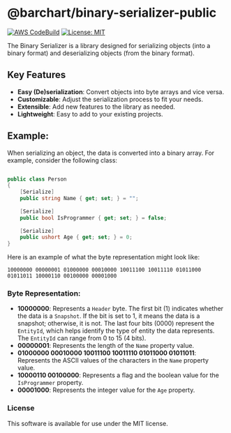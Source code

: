 # @barchart/binary-serializer-public

[![AWS CodeBuild](https://codebuild.us-east-1.amazonaws.com/badges?uuid=eyJlbmNyeXB0ZWREYXRhIjoidWY3K0VOSGJIcVkxU29ERTRDUGs3SVZFZ21IeWVLaHEwdDBDMlZwckJyUGVaaSt1ajZzVk4wSkFFWTlFTlRvK25OZS9HSkxqMmdqNWw3YW0wVk5jYUdRPSIsIml2UGFyYW1ldGVyU3BlYyI6ImYrN2xMY1RTY0lDSllOYm4iLCJtYXRlcmlhbFNldFNlcmlhbCI6MX0%3D&branch=main)](https://github.com/barchart/binary-serializer-public)
[![License: MIT](https://img.shields.io/badge/License-MIT-yellow.svg)](https://opensource.org/licenses/MIT)

The Binary Serializer is a library designed for serializing objects (into a binary format) and deserializing objects (from the binary format).

## Key Features

- **Easy (De)serialization**: Convert objects into byte arrays and vice versa.
- **Customizable**: Adjust the serialization process to fit your needs.
- **Extensible**: Add new features to the library as needed.
- **Lightweight**: Easy to add to your existing projects.

## Example:

When serializing an object, the data is converted into a binary array. For example, consider the following class:

```csharp   

public class Person
{
    [Serialize]
    public string Name { get; set; } = "";
    
    [Serialize]
    public bool IsProgrammer { get; set; } = false;
    
    [Serialize]
    public ushort Age { get; set; } = 0;
}
``` 

Here is an example of what the byte representation might look like:

```aiignore
10000000 00000001 01000000 00010000 10011100 10011110 01011000 01011011 10000110 00100000 00001000
```
### Byte Representation:

- **10000000**: Represents a `Header` byte. The first bit (1) indicates whether the data is a `Snapshot`. If the bit is set to 1, it means the data is a snapshot; otherwise, it is not. The last four bits (0000) represent the `EntityId`, which helps identify the type of entity the data represents. The `EntityId` can range from 0 to 15 (4 bits).
- **00000001**: Represents the length of the `Name` property value.
- **01000000 00010000 10011100 10011110 01011000 01011011**: Represents the ASCII values of the characters in the `Name` property value.
- **10000110 00100000**: Represents a flag and the boolean value for the `IsProgrammer` property.
- **00001000**: Represents the integer value for the `Age` property.

### License

This software is available for use under the MIT license.
